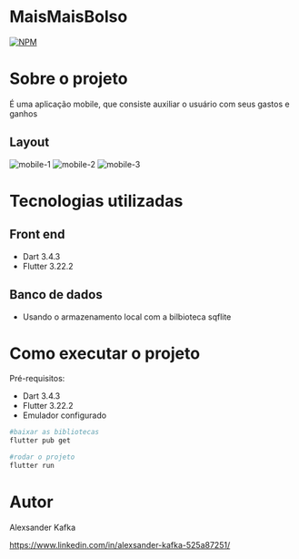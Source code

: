 # MaisMaisBolso
[![NPM](https://img.shields.io/npm/l/react)](https://github.com/alexsanderkafka/MaisMaisBolso/blob/main/LICENSE) 

# Sobre o projeto
É uma aplicação mobile, que consiste auxiliar o usuário com seus gastos e ganhos

## Layout
![mobile-1](https://github.com/alexsanderkafka/MaisMaisBolso/blob/main/assets/screen/Screenshot_20250309_104501.png) ![mobile-2](https://github.com/alexsanderkafka/MaisMaisBolso/blob/main/assets/screen/Screenshot_20250309_104516.png) ![mobile-3](https://github.com/alexsanderkafka/MaisMaisBolso/blob/main/assets/screen/Screenshot_20250309_104536.png)


# Tecnologias utilizadas

## Front end
- Dart 3.4.3
- Flutter 3.22.2

## Banco de dados
- Usando o armazenamento local com a  bilbioteca sqflite

# Como executar o projeto
Pré-requisitos: 
- Dart 3.4.3
- Flutter 3.22.2
- Emulador configurado

```bash
#baixar as bibliotecas
flutter pub get

#rodar o projeto
flutter run
```

# Autor

Alexsander Kafka

https://www.linkedin.com/in/alexsander-kafka-525a87251/
